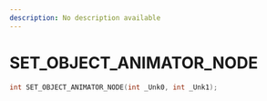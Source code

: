 ```yaml
---
description: No description available 
---
```


# SET_OBJECT_ANIMATOR_NODE

```cpp
int SET_OBJECT_ANIMATOR_NODE(int _Unk0, int _Unk1);
```